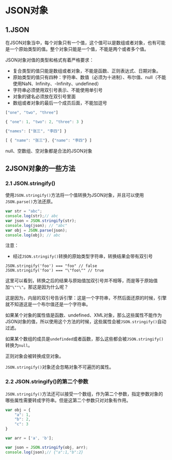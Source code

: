 # JSON对象
## 1.JSON

在JSON对象当中，每个对象只有一个值，这个值可以是数组或者对象，也有可能是一个原始类型的值。整个对象只能是一个值，不能是两个或者多个值。

JSON对象对值的类型和格式有着严格要求：

- 复合类型的值只能是数组或者对象，不能是函数、正则表达式、日期对象。
- 原始类型的值只有四种：字符串、数值（必须为十进制）、布尔值、null（不能使用NaN、Infinity、-Infinity、undefined）
- 字符串必须使用双引号表示、不能使用单引号
- 对象的键名必须放在双引号里面
- 数组或者对象的最后一个成员后面，不能加逗号

```JavaScript
["one", "two", "three"]

{ "one": 1, "two": 2, "three": 3 }

{"names": ["张三", "李四"] }

[ { "name": "张三"}, {"name": "李四"} ]
```

null、空数组、空对象都是合法的JSON对象

## 2JSON对象的一些方法

### 2.1 JSON.stringify()

使用`JSON.stringify()`方法将一个值转换为JSON对象，并且可以使用`JSON.parse()`方法还原。

```javascript
var str = "abc";
console.log(str);// abc
var json = JSON.stringify(str);
console.log(json); // "abc"
var obj = JSON.parse(json);
console.log(obj); // abc
```

注意：
- 经过`JSON.stringify()`转换的原始类型字符串，转换结果会带有双引号

```javasscript
JSON.stringify('foo') === "foo" // false
JSON.stringify('foo') === "\"foo\"" // true
```

这里可以看到，转换之后的结果与原始值加双引号并不相等，而是等于原始值加`"\""\"`。那这是因为什么呢？

这是因为，内层的双引号告诉引擎：这是一个字符串，不然后面还原的时候，引擎就不知道这是一个布尔值还是一个字符串。

如果某个对象的属性值是函数、undefined、XML对象，那么这些属性不能作为JSON对象的值，所以使用这个方法的时候，这些属性会被`JSON.stringify()`自动过滤。

如果某个数组的成员是`undefinded`或者函数，那么这些都会被`JSON.stringify()`转换为`null`。

正则对象会被转换成空对象。

`JSON.stringify()`对象还会忽略对象不可遍历的属性。

### 2.2 JSON.stringify()的第二个参数

`JSON.stringify()`方法还可以接受一个数组，作为第二个参数，指定参数对象的哪些属性需要转成字符串。但是这第二个参数只对对象有作用。

```js
var obj = {
    "a": 1,
    "b": 2,
    "c": 3
}

var arr = ['a', 'b'];

var json = JSON.stringify(obj, arr);
console.log(json);// {"a":1,"b":2}
```